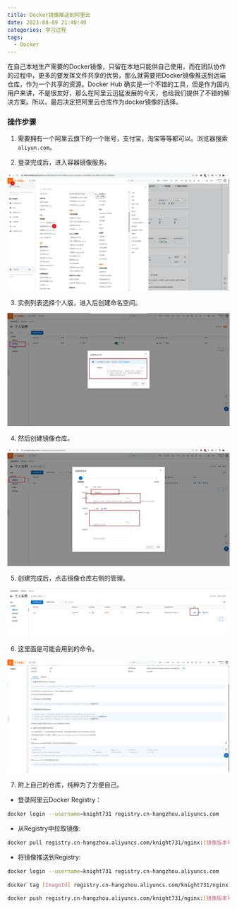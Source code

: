 ```yaml
---
title: Docker镜像推送到阿里云
date: 2023-08-09 21:40:49
categories: 学习过程
tags:
  - Docker
---
```


在自己本地生产需要的Docker镜像，只留在本地只能供自己使用，而在团队协作的过程中，更多的要发挥文件共享的优势，那么就需要把Docker镜像推送到远端仓库，作为一个共享的资源。Docker Hub 确实是一个不错的工具，但是作为国内用户来讲，不是很友好，那么在阿里云迅猛发展的今天，也给我们提供了不错的解决方案。所以，最后决定把阿里云仓库作为docker镜像的选择。

### 操作步骤

1. 需要拥有一个阿里云旗下的一个账号，支付宝，淘宝等等都可以。浏览器搜索`aliyun.com`。

<!-- more -->

2. 登录完成后，进入容器镜像服务。

![登录](./DockerPushAliyun/1.png)

3. 实例列表选择个人版，进入后创建命名空间。

![登录](./DockerPushAliyun/2.png)

4. 然后创建镜像仓库。

![登录](./DockerPushAliyun/3.png)

5. 创建完成后，点击镜像仓库右侧的管理。

![登录](./DockerPushAliyun/4.png)

6. 这里面是可能会用到的命令。

![登录](./DockerPushAliyun/5.png)

7. 附上自己的仓库，纯粹为了方便自己。

* 登录阿里云Docker Registry：

```bash
docker login --username=knight731 registry.cn-hangzhou.aliyuncs.com
```

* 从Registry中拉取镜像:

```bash
docker pull registry.cn-hangzhou.aliyuncs.com/knight731/nginx:[镜像版本号]
```

* 将镜像推送到Registry:

```bash
docker login --username=knight731 registry.cn-hangzhou.aliyuncs.com
```

```bash
docker tag [ImageId] registry.cn-hangzhou.aliyuncs.com/knight731/nginx:[镜像版本号]
```
 
```bash
docker push registry.cn-hangzhou.aliyuncs.com/knight731/nginx:[镜像版本号]
```